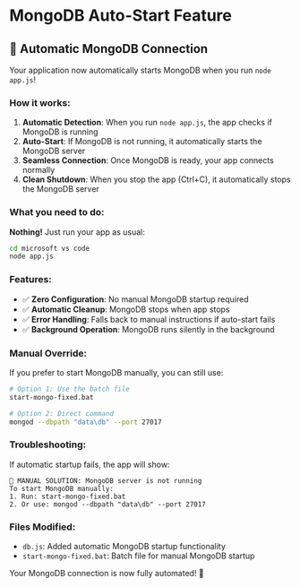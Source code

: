 # MongoDB Auto-Start Feature

## 🎉 Automatic MongoDB Connection

Your application now automatically starts MongoDB when you run `node app.js`!

### How it works:

1. **Automatic Detection**: When you run `node app.js`, the app checks if MongoDB is running
2. **Auto-Start**: If MongoDB is not running, it automatically starts the MongoDB server
3. **Seamless Connection**: Once MongoDB is ready, your app connects normally
4. **Clean Shutdown**: When you stop the app (Ctrl+C), it automatically stops the MongoDB server

### What you need to do:

**Nothing!** Just run your app as usual:

```bash
cd microsoft vs code
node app.js
```

### Features:

- ✅ **Zero Configuration**: No manual MongoDB startup required
- ✅ **Automatic Cleanup**: MongoDB stops when app stops
- ✅ **Error Handling**: Falls back to manual instructions if auto-start fails
- ✅ **Background Operation**: MongoDB runs silently in the background

### Manual Override:

If you prefer to start MongoDB manually, you can still use:

```bash
# Option 1: Use the batch file
start-mongo-fixed.bat

# Option 2: Direct command
mongod --dbpath "data\db" --port 27017
```

### Troubleshooting:

If automatic startup fails, the app will show:
```
🚨 MANUAL SOLUTION: MongoDB server is not running
To start MongoDB manually:
1. Run: start-mongo-fixed.bat
2. Or use: mongod --dbpath "data\db" --port 27017
```

### Files Modified:

- `db.js`: Added automatic MongoDB startup functionality
- `start-mongo-fixed.bat`: Batch file for manual MongoDB startup

Your MongoDB connection is now fully automated! 🚀
